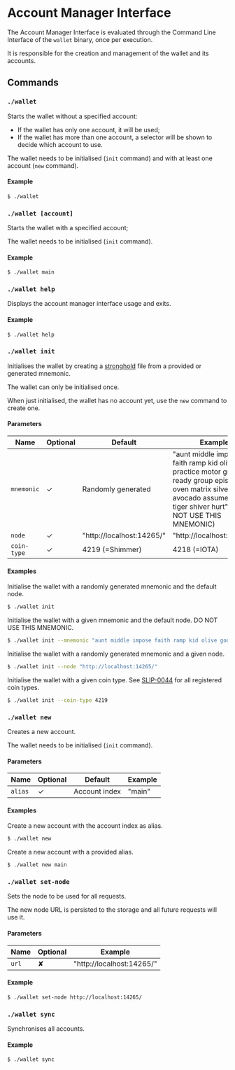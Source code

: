 # Account Manager Interface

The Account Manager Interface is evaluated through the Command Line Interface of the `wallet` binary, once per
execution.

It is responsible for the creation and management of the wallet and its accounts.

## Commands

### `./wallet`

Starts the wallet without a specified account:
- If the wallet has only one account, it will be used;
- If the wallet has more than one account, a selector will be shown to decide which account to use.

The wallet needs to be initialised (`init` command) and with at least one account (`new` command).

#### Example

```sh
$ ./wallet
```

### `./wallet [account]`

Starts the wallet with a specified account;

The wallet needs to be initialised (`init` command).

#### Example

```sh
$ ./wallet main
```

### `./wallet help`

Displays the account manager interface usage and exits.

#### Example

```sh
$ ./wallet help
```

### `./wallet init`

Initialises the wallet by creating a [stronghold](https://github.com/iotaledger/stronghold.rs) file from a provided or generated mnemonic.

The wallet can only be initialised once.

When just initialised, the wallet has no account yet, use the `new` command to create one.

#### Parameters

| Name        | Optional    | Default                      | Example                                                                                                                                                                              |
| ----------- | ----------- |----------------------------- | ------------------------------------------------------------------------------------------------------------------------------------------------------------------------------------ |
| `mnemonic`  | ✓           | Randomly generated           | "aunt middle impose faith ramp kid olive good practice motor grab ready group episode oven matrix silver rhythm avocado assume humble tiger shiver hurt" (DO NOT USE THIS MNEMONIC)  |
| `node`      | ✓           | "http://localhost:14265/"    | "http://localhost:14265/"                                                                                                                                                            |
| `coin-type` | ✓           | 4219 (=Shimmer)              | 4218 (=IOTA)                                                                                                                                                                         |

#### Examples

Initialise the wallet with a randomly generated mnemonic and the default node.
```sh
$ ./wallet init
```

Initialise the wallet with a given mnemonic and the default node.
DO NOT USE THIS MNEMONIC.
```sh
$ ./wallet init --mnemonic "aunt middle impose faith ramp kid olive good practice motor grab ready group episode oven matrix silver rhythm avocado assume humble tiger shiver hurt"
```

Initialise the wallet with a randomly generated mnemonic and a given node.
```sh
$ ./wallet init --node "http://localhost:14265/"
```

Initialise the wallet with a given coin type.
See [SLIP-0044](https://github.com/satoshilabs/slips/blob/master/slip-0044.md) for all registered coin types.
```sh
$ ./wallet init --coin-type 4219
```

### `./wallet new`

Creates a new account.

The wallet needs to be initialised (`init` command).

#### Parameters

| Name    | Optional  | Default       | Example |
| ------- | --------- | ------------- | ------- |
| `alias` | ✓         | Account index | "main"  |

#### Examples

Create a new account with the account index as alias.
```sh
$ ./wallet new
```

Create a new account with a provided alias.
```sh
$ ./wallet new main
```

### `./wallet set-node`

Sets the node to be used for all requests.

The new node URL is persisted to the storage and all future requests will use it.

#### Parameters

| Name  | Optional  | Example                   |
| ----- | --------- | ------------------------- |
| `url` | ✘         | "http://localhost:14265/" |

#### Example

```sh
$ ./wallet set-node http://localhost:14265/
```

### `./wallet sync`

Synchronises all accounts.

#### Example

```sh
$ ./wallet sync
```
